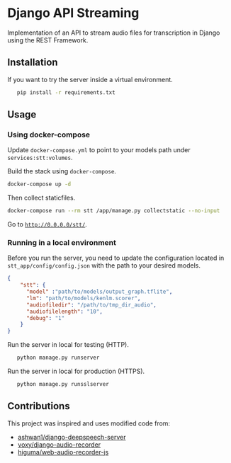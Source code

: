 # Django API Streaming

Implementation of an API to stream audio files for transcription in Django using the REST Framework.

## Installation

If you want to try the server inside a virtual environment.

```bash
   pip install -r requirements.txt
```

## Usage

### Using docker-compose

Update `docker-compose.yml` to point to your models path under `services:stt:volumes`.

Build the stack using `docker-compose`.

```bash
docker-compose up -d
```

Then collect staticfiles.

```bash
docker-compose run --rm stt /app/manage.py collectstatic --no-input
```

Go to [`http://0.0.0.0/stt/`](http://0.0.0.0/stt/).

### Running in a local environment

Before you run the server, you need to update the configuration located in `stt_app/config/config.json` with the path to your desired models.

```json
{
    "stt": {
      "model" :"path/to/models/output_graph.tflite",
      "lm": "path/to/models/kenlm.scorer",
      "audiofiledir": "/path/to/tmp_dir_audio",
      "audiofilelength": "10",
      "debug": "1"
    }
}
```

Run the server in local for testing (HTTP).

```bash
   python manage.py runserver
```

Run the server in local for production (HTTPS).

```bash
   python manage.py runsslserver
```

## Contributions

This project was inspired and uses modified code from:

- [ashwan1/django-deepspeech-server](https://github.com/ashwan1/django-deepspeech-server)
- [voxy/django-audio-recorder](https://github.com/voxy/django-audio-recorder)
- [higuma/web-audio-recorder-js](https://github.com/higuma/web-audio-recorder-js)

